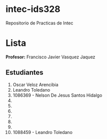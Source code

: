 # intec-ids328
Repositorio de Practicas de Intec


# Lista

**Profesor:** Francisco Javier Vasquez Jaquez

## Estudiantes


1. Oscar Veloz Arencibia
2. Leandro Toledano
3. 1086369 - Nelson De Jesus Santos Hidalgo
4. 
5. 
6.
7. 
8. 
9. 
10. 1088459 - Leandro Toledano
